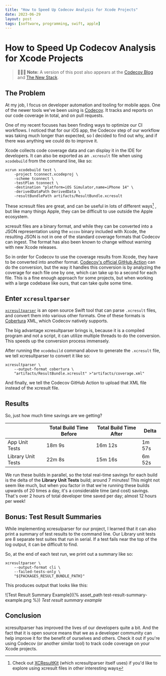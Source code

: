 ```yaml
---
title: "How to Speed Up Codecov Analysis for Xcode Projects"
date: 2023-06-29
layout: post
tags: [software, programming, swift, apple]
---
```


<style>
	img {
		max-height: unset;
	}
</style>

# How to Speed Up Codecov Analysis for Xcode Projects

> **💁🏻‍♂️ Note:**
> A version of this post also appears at the [Codecov Blog](https://about.codecov.io/blog/pre-converting-xcresult-files-for-codecov-using-xcresultparser/) and [The New Stack](https://thenewstack.io/speeding-up-codecov-analysis-for-xcode-projects/).

## The Problem

At my job, I focus on developer automation and tooling for mobile apps. One of the newer tools we've been using is [Codecov](https://codecov.io). It tracks and reports on our code coverage in total, and on pull requests.

One of my recent focuses has been finding ways to optimize our CI workflows. I noticed that for our iOS app, the Codecov step of our workflow was taking much longer than expected, so I decided to find out why, and if there was anything we could do to improve it.

Xcode collects code coverage data and can display it in the IDE for developers. It can also be exported as an `.xcresult`  file when using `xcodebuild` from the command line, like so:

```shell
xcrun xcodebuild test \
	-project tconnect.xcodeproj \
	-scheme tconnect \
	-testPlan tconnect \
	-destination "platform=iOS Simulator,name=iPhone 14" \
	-derivedDataPath DerivedData \
	-resultBundlePath artifacts/ResultBundle.xcresult
```

These xcresult files are great, and can be useful in lots of different ways[^1] , but like many things Apple, they can be difficult to use outside the Apple ecosystem.

xcresult files are a binary format, and while they can be converted into a JSON representation using the `xccov` binary included with Xcode, the resulting JSON is not in one of the standard coverage formats that Codecov can ingest. The format has also been known to change without warning with new Xcode releases.

So in order for Codecov to use the coverage results from Xcode, they have to be converted into another format. [Codecov's official GitHub Action](https://github.com/codecov/codecov-action) can do the conversion, but the way it handles this conversion is by analyzing the coverage for each file one by one, which can take up to a second for each file. This is a fine enough approach for some projects, but when working with a large codebase like ours, that can take quite some time.

## Enter `xcresultparser`

[`xcresultparser`](https://github.com/a7ex/xcresultparser) is an open source Swift tool that can parse `.xcresult` files, and convert them into various other formats. One of these formats is [Cobertura](https://cobertura.github.io/cobertura/) XML, which Codecov natively supports.

The big advantage xcresultparser brings is, because it is a compiled program and not a script, it can utilize multiple threads to do the conversion. This speeds up the conversion process immensely.

After running the `xcodebuild` command above to generate the `.xcresult` file, we tell xcresultparser to convert it like so:

```shell
xcresultparser \
	--output-format cobertura \
	"artifacts/ResultBundle.xcresult" >"artifacts/coverage.xml"
```

And finally, we tell the Codecov GitHub Action to upload that XML file instead of the xcresult file.

## Results

So, just how much time savings are we getting?

|                    | Total Build Time Before | Total Build Time After | Delta  |
| ------------------ | ----------------------- | ---------------------- | ------ |
| App Unit Tests     | 18m 9s                  | 16m 12s                | 1m 57s |
| Library Unit Tests | 22m 8s                  | 15m 16s                | 6m 52s |

We run these builds in parallel, so the total real-time savings for each build is the delta of the **Library Unit Tests** build; around 7 minutes! This might not seem like much, but when you factor in that we're running these builds upwards of 20 times a day, it's a considerable time (and cost) savings. That's over 2 hours of total developer time saved per day; almost 12 hours per week!

## Bonus: Test Result Summaries

While implementing xcresulparser for our project, I learned that it can also print a summary of test results to the command line. Our Library unit tests are 8 separate test suites that run in serial. If a test fails near the top of the log output, it can be difficult to find.

So, at the end of each test run, we print out a summary like so:

```shell
xcresultparser \
	--output-format cli \
	--failed-tests-only \
	"${PACKAGES_RESULT_BUNDLE_PATH}"
```

This produces output that looks like this:

![Test Result Summary Example]({% asset_path test-result-summary-example.png %})
*Test result summary example*

## Conclusion

xcresultparser has improved the lives of our developers quite a bit. And the fact that it is open source means that we as a developer community can help improve it for the benefit of ourselves and others. Check it out if you're using Codecov (or another similar tool) to track code coverage on your Xcode projects.

[^1]: Check out [XCResultKit](https://github.com/davidahouse/XCResultKit) (which xcresultparser itself uses) if you'd like to explore using xcresult files in other interesting ways
